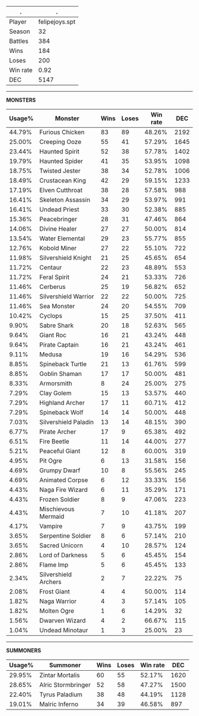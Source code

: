 .|.
|-|-
Player|felipejoys.spt
Season|32
Battles|384
Wins|184
Loses|200
Win rate|0.92
DEC|5147

---
**MONSTERS**

Usage%|Monster|Wins|Loses|Win rate|DEC|
-|-|-|-|-|-|
44.79%|Furious Chicken|83|89|48.26%|2192|
25.00%|Creeping Ooze|55|41|57.29%|1645|
23.44%|Haunted Spirit|52|38|57.78%|1402|
19.79%|Haunted Spider|41|35|53.95%|1098|
18.75%|Twisted Jester|38|34|52.78%|1006|
18.49%|Crustacean King|42|29|59.15%|1233|
17.19%|Elven Cutthroat|38|28|57.58%|988|
16.41%|Skeleton Assassin|34|29|53.97%|991|
16.41%|Undead Priest|33|30|52.38%|885|
15.36%|Peacebringer|28|31|47.46%|864|
14.06%|Divine Healer|27|27|50.00%|814|
13.54%|Water Elemental|29|23|55.77%|855|
12.76%|Kobold Miner|27|22|55.10%|722|
11.98%|Silvershield Knight|21|25|45.65%|654|
11.72%|Centaur|22|23|48.89%|553|
11.72%|Feral Spirit|24|21|53.33%|726|
11.46%|Cerberus|25|19|56.82%|652|
11.46%|Silvershield Warrior|22|22|50.00%|725|
11.46%|Sea Monster|24|20|54.55%|709|
10.42%|Cyclops|15|25|37.50%|411|
9.90%|Sabre Shark|20|18|52.63%|565|
9.64%|Giant Roc|16|21|43.24%|448|
9.64%|Pirate Captain|16|21|43.24%|461|
9.11%|Medusa|19|16|54.29%|536|
8.85%|Spineback Turtle|21|13|61.76%|599|
8.85%|Goblin Shaman|17|17|50.00%|481|
8.33%|Armorsmith|8|24|25.00%|275|
7.29%|Clay Golem|15|13|53.57%|440|
7.29%|Highland Archer|17|11|60.71%|412|
7.29%|Spineback Wolf|14|14|50.00%|448|
7.03%|Silvershield Paladin|13|14|48.15%|390|
6.77%|Pirate Archer|17|9|65.38%|492|
6.51%|Fire Beetle|11|14|44.00%|277|
5.21%|Peaceful Giant|12|8|60.00%|319|
4.95%|Pit Ogre|6|13|31.58%|156|
4.69%|Grumpy Dwarf|10|8|55.56%|245|
4.69%|Animated Corpse|6|12|33.33%|156|
4.43%|Naga Fire Wizard|6|11|35.29%|171|
4.43%|Frozen Soldier|8|9|47.06%|223|
4.43%|Mischievous Mermaid|7|10|41.18%|207|
4.17%|Vampire|7|9|43.75%|199|
3.65%|Serpentine Soldier|8|6|57.14%|210|
3.65%|Sacred Unicorn|4|10|28.57%|124|
2.86%|Lord of Darkness|5|6|45.45%|154|
2.86%|Flame Imp|5|6|45.45%|133|
2.34%|Silvershield Archers|2|7|22.22%|75|
2.08%|Frost Giant|4|4|50.00%|114|
1.82%|Naga Warrior|4|3|57.14%|105|
1.82%|Molten Ogre|1|6|14.29%|32|
1.56%|Dwarven Wizard|4|2|66.67%|115|
1.04%|Undead Minotaur|1|3|25.00%|23|

---
**SUMMONERS**

Usage%|Summoner|Wins|Loses|Win rate|DEC|
-|-|-|-|-|-|
29.95%|Zintar Mortalis|60|55|52.17%|1620|
28.65%|Alric Stormbringer|52|58|47.27%|1500|
22.40%|Tyrus Paladium|38|48|44.19%|1128|
19.01%|Malric Inferno|34|39|46.58%|897|
